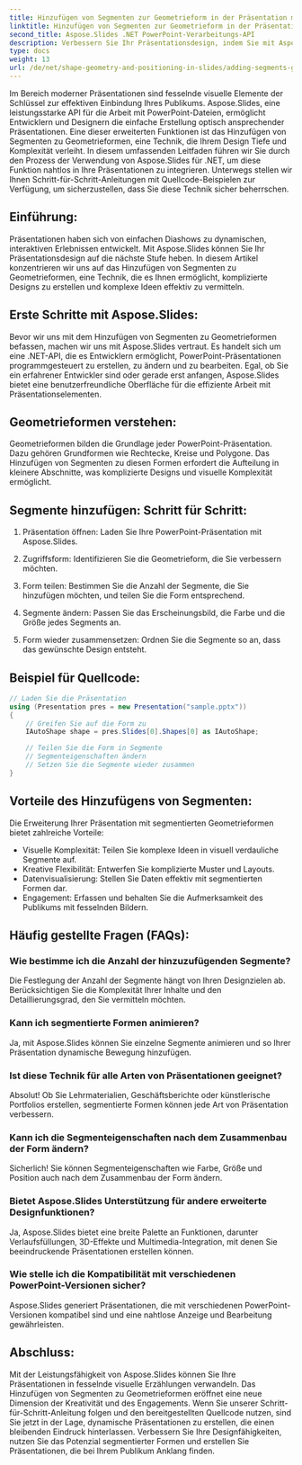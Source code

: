 ```yaml
---
title: Hinzufügen von Segmenten zur Geometrieform in der Präsentation mit Aspose.Slides
linktitle: Hinzufügen von Segmenten zur Geometrieform in der Präsentation mit Aspose.Slides
second_title: Aspose.Slides .NET PowerPoint-Verarbeitungs-API
description: Verbessern Sie Ihr Präsentationsdesign, indem Sie mit Aspose.Slides Segmente zu Geometrieformen hinzufügen. Lernen Sie Schritt für Schritt und erkunden Sie die FAQs in diesem umfassenden Leitfaden.
type: docs
weight: 13
url: /de/net/shape-geometry-and-positioning-in-slides/adding-segments-geometry-shape/
---
```


Im Bereich moderner Präsentationen sind fesselnde visuelle Elemente der Schlüssel zur effektiven Einbindung Ihres Publikums. Aspose.Slides, eine leistungsstarke API für die Arbeit mit PowerPoint-Dateien, ermöglicht Entwicklern und Designern die einfache Erstellung optisch ansprechender Präsentationen. Eine dieser erweiterten Funktionen ist das Hinzufügen von Segmenten zu Geometrieformen, eine Technik, die Ihrem Design Tiefe und Komplexität verleiht. In diesem umfassenden Leitfaden führen wir Sie durch den Prozess der Verwendung von Aspose.Slides für .NET, um diese Funktion nahtlos in Ihre Präsentationen zu integrieren. Unterwegs stellen wir Ihnen Schritt-für-Schritt-Anleitungen mit Quellcode-Beispielen zur Verfügung, um sicherzustellen, dass Sie diese Technik sicher beherrschen.

## Einführung:

Präsentationen haben sich von einfachen Diashows zu dynamischen, interaktiven Erlebnissen entwickelt. Mit Aspose.Slides können Sie Ihr Präsentationsdesign auf die nächste Stufe heben. In diesem Artikel konzentrieren wir uns auf das Hinzufügen von Segmenten zu Geometrieformen, eine Technik, die es Ihnen ermöglicht, komplizierte Designs zu erstellen und komplexe Ideen effektiv zu vermitteln.

## Erste Schritte mit Aspose.Slides:

Bevor wir uns mit dem Hinzufügen von Segmenten zu Geometrieformen befassen, machen wir uns mit Aspose.Slides vertraut. Es handelt sich um eine .NET-API, die es Entwicklern ermöglicht, PowerPoint-Präsentationen programmgesteuert zu erstellen, zu ändern und zu bearbeiten. Egal, ob Sie ein erfahrener Entwickler sind oder gerade erst anfangen, Aspose.Slides bietet eine benutzerfreundliche Oberfläche für die effiziente Arbeit mit Präsentationselementen.

## Geometrieformen verstehen:

Geometrieformen bilden die Grundlage jeder PowerPoint-Präsentation. Dazu gehören Grundformen wie Rechtecke, Kreise und Polygone. Das Hinzufügen von Segmenten zu diesen Formen erfordert die Aufteilung in kleinere Abschnitte, was komplizierte Designs und visuelle Komplexität ermöglicht.

## Segmente hinzufügen: Schritt für Schritt:

1. Präsentation öffnen: Laden Sie Ihre PowerPoint-Präsentation mit Aspose.Slides.

2. Zugriffsform: Identifizieren Sie die Geometrieform, die Sie verbessern möchten.

3. Form teilen: Bestimmen Sie die Anzahl der Segmente, die Sie hinzufügen möchten, und teilen Sie die Form entsprechend.

4. Segmente ändern: Passen Sie das Erscheinungsbild, die Farbe und die Größe jedes Segments an.

5. Form wieder zusammensetzen: Ordnen Sie die Segmente so an, dass das gewünschte Design entsteht.

## Beispiel für Quellcode:

```csharp
// Laden Sie die Präsentation
using (Presentation pres = new Presentation("sample.pptx"))
{
    // Greifen Sie auf die Form zu
    IAutoShape shape = pres.Slides[0].Shapes[0] as IAutoShape;

    // Teilen Sie die Form in Segmente
    // Segmenteigenschaften ändern
    // Setzen Sie die Segmente wieder zusammen
}
```

## Vorteile des Hinzufügens von Segmenten:

Die Erweiterung Ihrer Präsentation mit segmentierten Geometrieformen bietet zahlreiche Vorteile:

- Visuelle Komplexität: Teilen Sie komplexe Ideen in visuell verdauliche Segmente auf.
- Kreative Flexibilität: Entwerfen Sie komplizierte Muster und Layouts.
- Datenvisualisierung: Stellen Sie Daten effektiv mit segmentierten Formen dar.
- Engagement: Erfassen und behalten Sie die Aufmerksamkeit des Publikums mit fesselnden Bildern.

## Häufig gestellte Fragen (FAQs):

### Wie bestimme ich die Anzahl der hinzuzufügenden Segmente?

Die Festlegung der Anzahl der Segmente hängt von Ihren Designzielen ab. Berücksichtigen Sie die Komplexität Ihrer Inhalte und den Detaillierungsgrad, den Sie vermitteln möchten.

### Kann ich segmentierte Formen animieren?

Ja, mit Aspose.Slides können Sie einzelne Segmente animieren und so Ihrer Präsentation dynamische Bewegung hinzufügen.

### Ist diese Technik für alle Arten von Präsentationen geeignet?

Absolut! Ob Sie Lehrmaterialien, Geschäftsberichte oder künstlerische Portfolios erstellen, segmentierte Formen können jede Art von Präsentation verbessern.

### Kann ich die Segmenteigenschaften nach dem Zusammenbau der Form ändern?

Sicherlich! Sie können Segmenteigenschaften wie Farbe, Größe und Position auch nach dem Zusammenbau der Form ändern.

### Bietet Aspose.Slides Unterstützung für andere erweiterte Designfunktionen?

Ja, Aspose.Slides bietet eine breite Palette an Funktionen, darunter Verlaufsfüllungen, 3D-Effekte und Multimedia-Integration, mit denen Sie beeindruckende Präsentationen erstellen können.

### Wie stelle ich die Kompatibilität mit verschiedenen PowerPoint-Versionen sicher?

Aspose.Slides generiert Präsentationen, die mit verschiedenen PowerPoint-Versionen kompatibel sind und eine nahtlose Anzeige und Bearbeitung gewährleisten.

## Abschluss:

Mit der Leistungsfähigkeit von Aspose.Slides können Sie Ihre Präsentationen in fesselnde visuelle Erzählungen verwandeln. Das Hinzufügen von Segmenten zu Geometrieformen eröffnet eine neue Dimension der Kreativität und des Engagements. Wenn Sie unserer Schritt-für-Schritt-Anleitung folgen und den bereitgestellten Quellcode nutzen, sind Sie jetzt in der Lage, dynamische Präsentationen zu erstellen, die einen bleibenden Eindruck hinterlassen. Verbessern Sie Ihre Designfähigkeiten, nutzen Sie das Potenzial segmentierter Formen und erstellen Sie Präsentationen, die bei Ihrem Publikum Anklang finden.